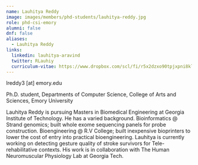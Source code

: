 ```yaml
---
name: Lauhitya Reddy
image: images/members/phd-students/lauhitya-reddy.jpg
role: phd-csi-emory
alumni: false
dnf: false
aliases:
  - Lauhitya Reddy
links:
  linkedin: lauhitya-aravind
  twitter: RLauhiy
  curriculum-vitae: https://www.dropbox.com/scl/fi/r5x2dzxo90tpjxpni8kle/Resume-25.pdf?rlkey=q94xd1e5vtmprovzgnfq21y9j&dl=0
---
```


lreddy3 [at] emory.edu

Ph.D. student, Departments of Computer Science, College of Arts and Sciences, Emory University

Lauhitya Reddy is pursuing Masters in Biomedical Engineering at Georgia Institute of Technology. He has a varied background. Bioinformatics @ Strand genomics; built whole exome sequencing panels for probe construction. Bioengineering @ R.V College; built inexpensive bioprinters to lower the cost of entry into practical bioengineering. Lauhitya is currently working on detecting gesture quality of stroke survivors for Tele-rehabilitative contexts. His work is in collaboration with The Human Neuromuscular Physiology Lab at Georgia Tech.